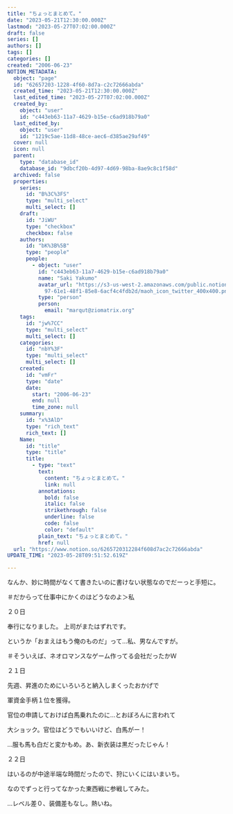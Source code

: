 ```yaml
---
title: "ちょっとまとめて。"
date: "2023-05-21T12:30:00.000Z"
lastmod: "2023-05-27T07:02:00.000Z"
draft: false
series: []
authors: []
tags: []
categories: []
created: "2006-06-23"
NOTION_METADATA:
  object: "page"
  id: "62657203-1228-4f60-8d7a-c2c72666abda"
  created_time: "2023-05-21T12:30:00.000Z"
  last_edited_time: "2023-05-27T07:02:00.000Z"
  created_by:
    object: "user"
    id: "c443eb63-11a7-4629-b15e-c6ad918b79a0"
  last_edited_by:
    object: "user"
    id: "1219c5ae-11d8-48ce-aec6-d385ae29af49"
  cover: null
  icon: null
  parent:
    type: "database_id"
    database_id: "9dbcf20b-4d97-4d69-98ba-8ae9c8c1f58d"
  archived: false
  properties:
    series:
      id: "B%3C%3FS"
      type: "multi_select"
      multi_select: []
    draft:
      id: "JiWU"
      type: "checkbox"
      checkbox: false
    authors:
      id: "bK%3B%5B"
      type: "people"
      people:
        - object: "user"
          id: "c443eb63-11a7-4629-b15e-c6ad918b79a0"
          name: "Saki Yakumo"
          avatar_url: "https://s3-us-west-2.amazonaws.com/public.notion-static.com/3ad1c4\
            97-61e1-48f1-85e8-6acf4c4fdb2d/maoh_icon_twitter_400x400.png"
          type: "person"
          person:
            email: "marqut@ziomatrix.org"
    tags:
      id: "jw%7CC"
      type: "multi_select"
      multi_select: []
    categories:
      id: "nbY%3F"
      type: "multi_select"
      multi_select: []
    created:
      id: "vmFr"
      type: "date"
      date:
        start: "2006-06-23"
        end: null
        time_zone: null
    summary:
      id: "x%3AlD"
      type: "rich_text"
      rich_text: []
    Name:
      id: "title"
      type: "title"
      title:
        - type: "text"
          text:
            content: "ちょっとまとめて。"
            link: null
          annotations:
            bold: false
            italic: false
            strikethrough: false
            underline: false
            code: false
            color: "default"
          plain_text: "ちょっとまとめて。"
          href: null
  url: "https://www.notion.so/6265720312284f608d7ac2c72666abda"
UPDATE_TIME: "2023-05-28T09:51:52.619Z"

---
```

<link rel="stylesheet" href="https://cdn.jsdelivr.net/npm/katex@0.16.2/dist/katex.min.css" integrity="sha384-bYdxxUwYipFNohQlHt0bjN/LCpueqWz13HufFEV1SUatKs1cm4L6fFgCi1jT643X" crossorigin="anonymous">


なんか、妙に時間がなくて書きたいのに書けない状態なのでだーっと手短に。


＃だからって仕事中にかくのはどうなのよ＞私


２０日


奉行になりました。 上司がまたはずれです。


というか「おまえはもう俺のものだ」って…私、男なんですが。


＃そういえば、ネオロマンスなゲーム作ってる会社だったかＷ


２１日


先週、昇進のためにいろいろと納入しまくったおかげで


軍資金手柄１位を獲得。


官位の申請しておけば白馬乗れたのに…とおぼろんに言われて


大ショック。官位はどうでもいいけど、白馬がー！


…服も馬も白だと変かもめ。あ、新衣装は黒だったじゃん！


２２日


はいるのが中途半端な時間だったので、狩にいくにはいまいち。


なのでずっと行ってなかった東西戦に参戦してみた。


…レベル差０、装備差もなし。熱いね。

